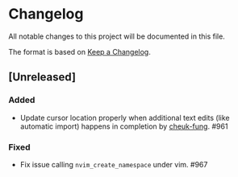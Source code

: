 # Changelog

All notable changes to this project will be documented in this file.

The format is based on [Keep a Changelog](https://keepachangelog.com/en/1.0.0/).

## [Unreleased]

### Added

- Update cursor location properly when additional text edits (like automatic
  import) happens in completion by [cheuk-fung](https://github.com/cheuk-fung). #961

### Fixed

- Fix issue calling `nvim_create_namespace` under vim. #967
